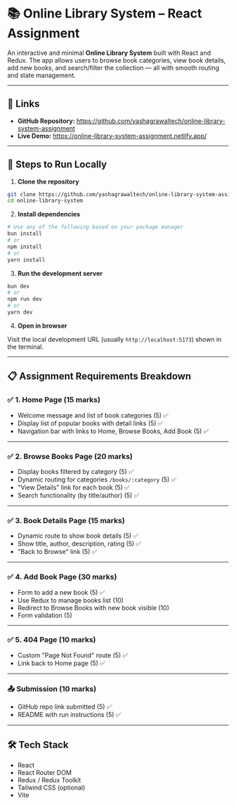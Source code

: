 # 📚 Online Library System – React Assignment

An interactive and minimal **Online Library System** built with React and Redux. The app allows users to browse book categories, view book details, add new books, and search/filter the collection — all with smooth routing and state management.

---

## 🔗 Links

-   **GitHub Repository:** https://github.com/yashagrawaltech/online-library-system-assignment
-   **Live Demo:** https://online-library-system-assignment.netlify.app/

---

## 🚀 Steps to Run Locally

1. **Clone the repository**

```bash
git clone https://github.com/yashagrawaltech/online-library-system-assignment.git
cd online-library-system
```

2. **Install dependencies**

```bash
# Use any of the following based on your package manager
bun install
# or
npm install
# or
yarn install
```

3. **Run the development server**

```bash
bun dev
# or
npm run dev
# or
yarn dev
```

4. **Open in browser**

Visit the local development URL (usually `http://localhost:5173`) shown in the terminal.

---

## 📋 Assignment Requirements Breakdown

### ✅ 1. Home Page (15 marks)

-   Welcome message and list of book categories (5) ✅
-   Display list of popular books with detail links (5) ✅
-   Navigation bar with links to Home, Browse Books, Add Book (5) ✅

---

### ✅ 2. Browse Books Page (20 marks)

-   Display books filtered by category (5) ✅
-   Dynamic routing for categories `/books/:category` (5) ✅
-   "View Details" link for each book (5) ✅
-   Search functionality (by title/author) (5) ✅

---

### ✅ 3. Book Details Page (15 marks)

-   Dynamic route to show book details (5) ✅
-   Show title, author, description, rating (5) ✅
-   "Back to Browse" link (5) ✅

---

### ✅ 4. Add Book Page (30 marks)

-   Form to add a new book (5) ✅
-   Use Redux to manage books list (10)
-   Redirect to Browse Books with new book visible (10)
-   Form validation (5)

---

### ✅ 5. 404 Page (10 marks)

-   Custom "Page Not Found" route (5) ✅
-   Link back to Home page (5) ✅

---

### 📤 Submission (10 marks)

-   GitHub repo link submitted (5) ✅
-   README with run instructions (5) ✅

---

## 🛠️ Tech Stack

-   React
-   React Router DOM
-   Redux / Redux Toolkit
-   Tailwind CSS (optional)
-   Vite
